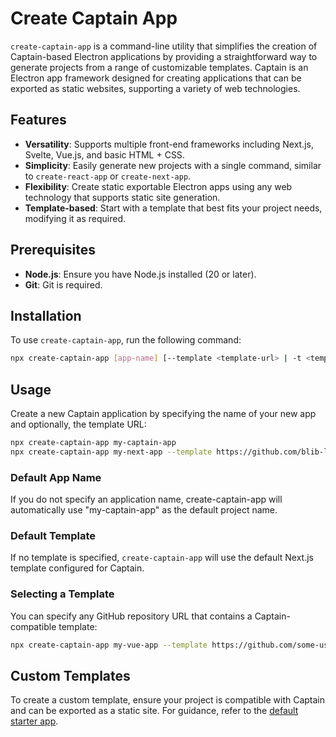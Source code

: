 # Create Captain App

`create-captain-app` is a command-line utility that simplifies the creation of Captain-based Electron applications by providing a straightforward way to generate projects from a range of customizable templates. Captain is an Electron app framework designed for creating applications that can be exported as static websites, supporting a variety of web technologies.

## Features

- **Versatility**: Supports multiple front-end frameworks including Next.js, Svelte, Vue.js, and basic HTML + CSS.
- **Simplicity**: Easily generate new projects with a single command, similar to `create-react-app` or `create-next-app`.
- **Flexibility**: Create static exportable Electron apps using any web technology that supports static site generation.
- **Template-based**: Start with a template that best fits your project needs, modifying it as required.

## Prerequisites

- **Node.js**: Ensure you have Node.js installed (20 or later).
- **Git**: Git is required.

## Installation

To use `create-captain-app`, run the following command:

```bash
npx create-captain-app [app-name] [--template <template-url> | -t <template-url>]
```

## Usage

Create a new Captain application by specifying the name of your new app and optionally, the template URL:

```bash
npx create-captain-app my-captain-app
npx create-captain-app my-next-app --template https://github.com/blib-la/captain-next-app-example
```
### Default App Name

If you do not specify an application name, create-captain-app will automatically use "my-captain-app" as the default project name.

### Default Template

If no template is specified, `create-captain-app` will use the default Next.js template configured for Captain.

### Selecting a Template

You can specify any GitHub repository URL that contains a Captain-compatible template:

```bash
npx create-captain-app my-vue-app --template https://github.com/some-user/some-captain-vue-template
```

## Custom Templates

To create a custom template, ensure your project is compatible with Captain and can be exported as a static site. For guidance, refer to the [default starter app](https://github.com/blib-la/captain-starter-app).
